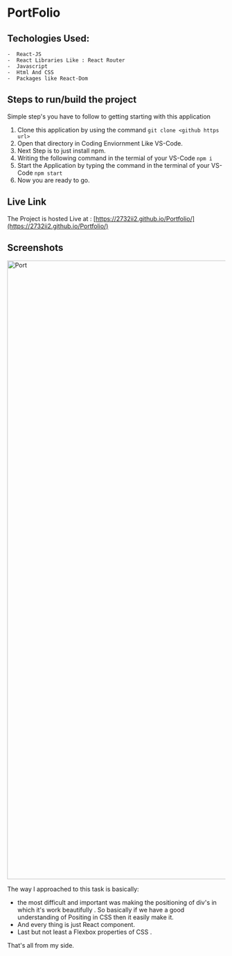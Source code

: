 # PortFolio

## Techologies Used: 
    -  React-JS
    -  React Libraries Like : React Router
    -  Javascript
    -  Html And CSS
    -  Packages like React-Dom
    
## Steps to run/build the project
Simple step's you have to follow to getting starting with this application
1. Clone this application by using the command `git clone <github https url>`
2. Open that directory in Coding Enviornment Like VS-Code.
3. Next Step is to just install npm.
4. Writing the following command in the termial of your VS-Code `npm i`
5. Start the Application by typing the command in the terminal of your VS-Code `npm start`
6. Now you are ready to go.


## Live Link
The Project is hosted Live at : [https://2732ii2.github.io/Portfolio/](https://2732ii2.github.io/Portfolio/)

## Screenshots
<img width="1428" alt="Port" src="https://user-images.githubusercontent.com/83974207/223373689-91e5b9e1-d677-4834-922e-035be77d1f03.png">


The way I approached to this task is basically:
  - the most difficult and important was making the positioning of div's in which it's work beautifully .
    So basically if we have a good understanding of Positing in CSS then it easily make it.
  - And every thing is just React component.
  - Last but not least a Flexbox properties of CSS .
  
 That's all from my side.
        
 



